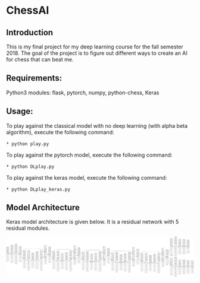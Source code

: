 # ChessAI

## Introduction

This is my final project for my deep learning course for the fall semester 2018.
The goal of the project is to figure out different ways to create an AI
for chess that can beat me.

## Requirements:

Python3 modules: flask, pytorch, numpy, python-chess, Keras

## Usage:

To play against the classical model with no deep learning (with alpha beta algorithm),
execute the following command:

	* python play.py

To play against the pytorch model, execute the following command:
	
	* python DLplay.py

To play against the keras model, execute the following command:
	
	* python DLplay_keras.py

## Model Architecture

Keras model architecture is given below. It is a residual network with 5 residual
modules.

![keras architecture](https://github.com/nightstorm0909/ChessAI/blob/master/images/model.png)
